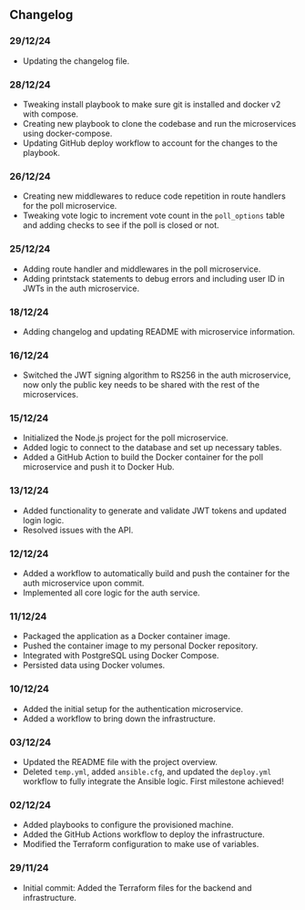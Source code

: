 ## Changelog

### 29/12/24

- Updating the changelog file.

### 28/12/24

- Tweaking install playbook to make sure git is installed and docker v2 with compose.
- Creating new playbook to clone the codebase and run the microservices using docker-compose.
- Updating GitHub deploy workflow to account for the changes to the playbook.

### 26/12/24

- Creating new middlewares to reduce code repetition in route handlers for the poll microservice.
- Tweaking vote logic to increment vote count in the `poll_options` table and adding checks to see if the poll is closed or not.

### 25/12/24

- Adding route handler and middlewares in the poll microservice.
- Adding printstack statements to debug errors and including user ID in JWTs in the auth microservice.

### 18/12/24

- Adding changelog and updating README with microservice information.

### 16/12/24

- Switched the JWT signing algorithm to RS256 in the auth microservice, now only the public key needs to be shared with the rest of the microservices.

### 15/12/24

- Initialized the Node.js project for the poll microservice.
- Added logic to connect to the database and set up necessary tables.
- Added a GitHub Action to build the Docker container for the poll microservice and push it to Docker Hub.

### 13/12/24

- Added functionality to generate and validate JWT tokens and updated login logic.
- Resolved issues with the API.

### 12/12/24

- Added a workflow to automatically build and push the container for the auth microservice upon commit.
- Implemented all core logic for the auth service.

### 11/12/24

- Packaged the application as a Docker container image.
- Pushed the container image to my personal Docker repository.
- Integrated with PostgreSQL using Docker Compose.
- Persisted data using Docker volumes.

### 10/12/24

- Added the initial setup for the authentication microservice.
- Added a workflow to bring down the infrastructure.

### 03/12/24

- Updated the README file with the project overview.
- Deleted `temp.yml`, added `ansible.cfg`, and updated the `deploy.yml` workflow to fully integrate the Ansible logic. First milestone achieved!

### 02/12/24

- Added playbooks to configure the provisioned machine.
- Added the GitHub Actions workflow to deploy the infrastructure.
- Modified the Terraform configuration to make use of variables.

### 29/11/24

- Initial commit: Added the Terraform files for the backend and infrastructure.
